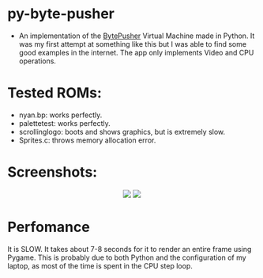 # py-byte-pusher
- An implementation of the [BytePusher](https://esolangs.org/wiki/BytePusher) Virtual Machine made in Python. It was my first attempt at something like this but I was able to find some good examples in the internet.
The app only implements Video and CPU operations.

# Tested ROMs:
- nyan.bp: works perfectly.
- palettetest: works perfectly.
- scrollinglogo: boots and shows graphics, but is extremely slow.
- Sprites.c: throws memory allocation error.

# Screenshots:
<p align="center">
  <img src="https://i.imgur.com/5fBL7fb.jpg">
  <img src="https://i.imgur.com/alU2wA1.jpg">
</p>

# Perfomance
It is SLOW. It takes about 7-8 seconds for it to render an entire frame using Pygame.
This is probably due to both Python and the configuration of my laptop, as most of the time is spent in the CPU step loop.

